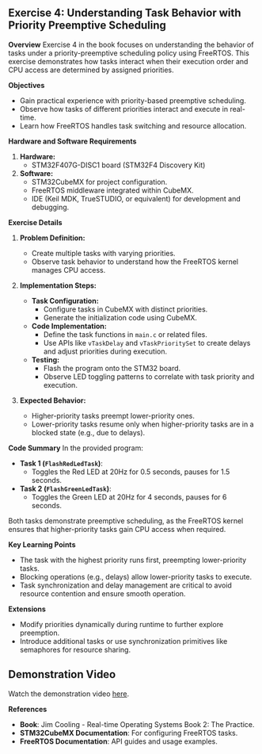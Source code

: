 ## **Exercise 4: Understanding Task Behavior with Priority Preemptive Scheduling**

**Overview**
Exercise 4 in the book focuses on understanding the behavior of tasks under a priority-preemptive scheduling policy using FreeRTOS. This exercise demonstrates how tasks interact when their execution order and CPU access are determined by assigned priorities.

**Objectives**
- Gain practical experience with priority-based preemptive scheduling.
- Observe how tasks of different priorities interact and execute in real-time.
- Learn how FreeRTOS handles task switching and resource allocation.

**Hardware and Software Requirements**
1. **Hardware:**
   - STM32F407G-DISC1 board (STM32F4 Discovery Kit)
2. **Software:**
   - STM32CubeMX for project configuration.
   - FreeRTOS middleware integrated within CubeMX.
   - IDE (Keil MDK, TrueSTUDIO, or equivalent) for development and debugging.

**Exercise Details**
1. **Problem Definition:**
   - Create multiple tasks with varying priorities.
   - Observe task behavior to understand how the FreeRTOS kernel manages CPU access.

2. **Implementation Steps:**
   - **Task Configuration:**
     - Configure tasks in CubeMX with distinct priorities.
     - Generate the initialization code using CubeMX.
   - **Code Implementation:**
     - Define the task functions in `main.c` or related files.
     - Use APIs like `vTaskDelay` and `vTaskPrioritySet` to create delays and adjust priorities during execution.
   - **Testing:**
     - Flash the program onto the STM32 board.
     - Observe LED toggling patterns to correlate with task priority and execution.

3. **Expected Behavior:**
   - Higher-priority tasks preempt lower-priority ones.
   - Lower-priority tasks resume only when higher-priority tasks are in a blocked state (e.g., due to delays).

**Code Summary**
In the provided program:
- **Task 1 (`FlashRedLedTask`)**:
  - Toggles the Red LED at 20Hz for 0.5 seconds, pauses for 1.5 seconds.
- **Task 2 (`FlashGreenLedTask`)**:
  - Toggles the Green LED at 20Hz for 4 seconds, pauses for 6 seconds.

Both tasks demonstrate preemptive scheduling, as the FreeRTOS kernel ensures that higher-priority tasks gain CPU access when required.

**Key Learning Points**
- The task with the highest priority runs first, preempting lower-priority tasks.
- Blocking operations (e.g., delays) allow lower-priority tasks to execute.
- Task synchronization and delay management are critical to avoid resource contention and ensure smooth operation.

**Extensions**
- Modify priorities dynamically during runtime to further explore preemption.
- Introduce additional tasks or use synchronization primitives like semaphores for resource sharing.

## Demonstration Video

Watch the demonstration video [here](https://drive.google.com/file/d/1UqSaFDJI6dtTvKUIfauODPFLVYQzVFBJ/view?usp=drive_link).


**References**
- **Book**: Jim Cooling - Real-time Operating Systems Book 2: The Practice.
- **STM32CubeMX Documentation**: For configuring FreeRTOS tasks.
- **FreeRTOS Documentation**: API guides and usage examples.

